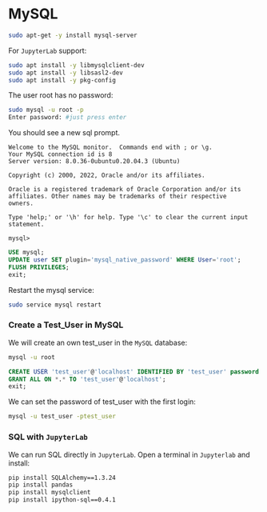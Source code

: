 # MySQL

```bash
sudo apt-get -y install mysql-server
```

For `JupyterLab` support:

```bash
sudo apt install -y libmysqlclient-dev
sudo apt install -y libsasl2-dev
sudo apt install -y pkg-config
```

The user root has no password:

```bash
sudo mysql -u root -p
Enter password: #just press enter
```

You should see a new sql prompt.

```text
Welcome to the MySQL monitor.  Commands end with ; or \g.
Your MySQL connection id is 8
Server version: 8.0.36-0ubuntu0.20.04.3 (Ubuntu)

Copyright (c) 2000, 2022, Oracle and/or its affiliates.

Oracle is a registered trademark of Oracle Corporation and/or its
affiliates. Other names may be trademarks of their respective
owners.

Type 'help;' or '\h' for help. Type '\c' to clear the current input statement.

mysql>
```

```sql
USE mysql;
UPDATE user SET plugin='mysql_native_password' WHERE User='root';
FLUSH PRIVILEGES;
exit;
```

Restart the mysql service:

```bash
sudo service mysql restart
```

### Create a Test_User in MySQL

We will create an own test_user in the `MySQL` database:

```bash
mysql -u root
```

```sql
CREATE USER 'test_user'@'localhost' IDENTIFIED BY 'test_user' password expire never;
GRANT ALL ON *.* TO 'test_user'@'localhost';
exit;
```

We can set the password of test_user with the first login:

```bash
mysql -u test_user -ptest_user
```

### SQL with `JupyterLab`

We can run SQL directly in `JupyterLab`. Open a terminal in `Jupyterlab` and install:

```bash
pip install SQLAlchemy==1.3.24
pip install pandas
pip install mysqlclient
pip install ipython-sql==0.4.1
```
